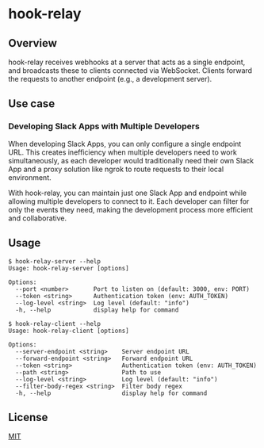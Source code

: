 # hook-relay


## Overview

hook-relay receives webhooks at a server that acts as a single endpoint, and broadcasts these to clients connected via WebSocket. Clients forward the requests to another endpoint (e.g., a development server).

## Use case

### Developing Slack Apps with Multiple Developers

When developing Slack Apps, you can only configure a single endpoint URL. This creates inefficiency when multiple developers need to work simultaneously, as each developer would traditionally need their own Slack App and a proxy solution like ngrok to route requests to their local environment.

With hook-relay, you can maintain just one Slack App and endpoint while allowing multiple developers to connect to it. Each developer can filter for only the events they need, making the development process more efficient and collaborative.

## Usage

```
$ hook-relay-server --help
Usage: hook-relay-server [options]

Options:
  --port <number>       Port to listen on (default: 3000, env: PORT)
  --token <string>      Authentication token (env: AUTH_TOKEN)
  --log-level <string>  Log level (default: "info")
  -h, --help            display help for command
```

```
$ hook-relay-client --help
Usage: hook-relay-client [options]

Options:
  --server-endpoint <string>    Server endpoint URL
  --forward-endpoint <string>   Forward endpoint URL
  --token <string>              Authentication token (env: AUTH_TOKEN)
  --path <string>               Path to use
  --log-level <string>          Log level (default: "info")
  --filter-body-regex <string>  Filter body regex
  -h, --help                    display help for command
```

## License

[MIT](LICENSE)
